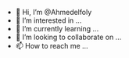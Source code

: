 - 👋 Hi, I’m @Ahmedelfoly
- 👀 I’m interested in ...
- 🌱 I’m currently learning ...
- 💞️ I’m looking to collaborate on ...
- 📫 How to reach me ...

<!---
Ahmedelfoly/Ahmedelfoly is a ✨ special ✨ repository because its `README.md` (this file) appears on your GitHub profile.
You can click the Preview link to take a look at your changes.
--->
